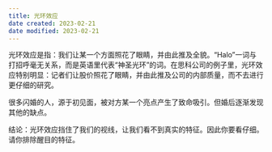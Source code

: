 ```yaml
---
title: 光环效应
date created: 2023-02-21
date modified: 2023-02-21
---
```


光环效应是指：我们让某一个方面照花了眼睛，并由此推及全貌。“Halo”一词与打招呼毫无关系，而是英语里代表“神圣光环”的词。在思科公司的例子里，光环效应特别明显：记者们让股价照花了眼睛，并由此推及公司的内部质量，而不去进行更仔细的研究。

很多闪婚的人，源于初见面，被对方某一个亮点产生了致命吸引。但婚后逐渐发现其他的缺点。


结论：光环效应挡住了我们的视线，让我们看不到真实的特征。因此你要看仔细。请你排除醒目的特征。